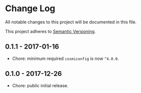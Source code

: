 # Change Log

All notable changes to this project will be documented in this file.

This project adheres to [Semantic Versioning](http://semver.org).

## 0.1.1 - 2017-01-16

* Chore: minimum required `cosmiconfig` is now `^4.0.0`.

## 0.1.0 - 2017-12-26

* Chore: public initial release.
